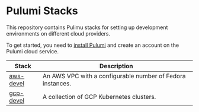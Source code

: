 # Pulumi Stacks

This repository contains Pulimu stacks for setting up  development
environments on different cloud providers.

To get started, you need to
[install Pulumi](https://www.pulumi.com/docs/install/)
and create an account on the Pulumi cloud service.

| Stack  | Description |
| --- | --- |
| [aws-devel](./aws-devel/README.md) | An AWS VPC with a configurable number of Fedora instances. |
| [gcp-devel](./gcp-devel/README.md) | A collection of GCP Kubernetes clusters. |
